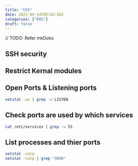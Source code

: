 ```yaml
---
title: "CKS"
date: 2022-09-14T05:02:26Z
categories: ["K8S"]
draft: false
---
```


// TODO: Refer mkDoks

## SSH security

## Restrict Kernal modules


## Open Ports & Listening ports
``` bash
netstat -an | grep -w LISTEN
```
## Check ports are used by which services
``` bash
cat /etc/services | grep -w 53
```

## List processes and thier ports
``` bash
netstat -natp 
netstat -natp | grep "9090"
```

